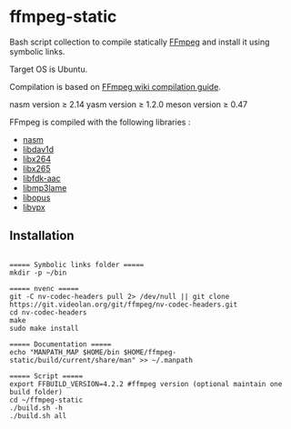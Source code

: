 # ffmpeg-static

Bash script collection to compile statically [FFmpeg](https://ffmpeg.org/) and install it using symbolic links.

Target OS is Ubuntu.

Compilation is based on [FFmpeg wiki compilation guide](https://trac.ffmpeg.org/wiki/CompilationGuide/Ubuntu).

nasm version ≥ 2.14
yasm version ≥ 1.2.0
meson version ≥ 0.47

FFmpeg is compiled with the following libraries :

* [nasm](https://www.nasm.us/pub/nasm/releasebuilds/?C=M;O=D)
* [libdav1d](https://code.videolan.org/videolan/dav1d)
* [libx264](https://code.videolan.org/videolan/x264)
* [libx265](https://bitbucket.org/multicoreware/x265/wiki/Home)
* [libfdk-aac](https://github.com/mstorsjo/fdk-aac)
* [libmp3lame](http://lame.sourceforge.net)
* [libopus](http://www.opus-codec.org/downloads/)
* [libvpx](https://github.com/webmproject/libvpx/)

## Installation

```

===== Symbolic links folder =====
mkdir -p ~/bin

===== nvenc =====
git -C nv-codec-headers pull 2> /dev/null || git clone https://git.videolan.org/git/ffmpeg/nv-codec-headers.git
cd nv-codec-headers
make
sudo make install

===== Documentation =====
echo "MANPATH_MAP $HOME/bin $HOME/ffmpeg-static/build/current/share/man" >> ~/.manpath

===== Script =====
export FFBUILD_VERSION=4.2.2 #ffmpeg version (optional maintain one build folder)
cd ~/ffmpeg-static
./build.sh -h
./build.sh all

```
